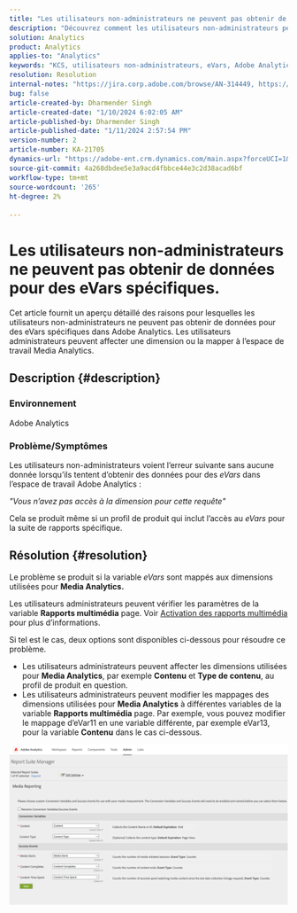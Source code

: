 ```yaml
---
title: "Les utilisateurs non-administrateurs ne peuvent pas obtenir de données pour des eVars spécifiques"
description: "Découvrez comment les utilisateurs non-administrateurs peuvent obtenir des données pour des eVars spécifiques dans Adobe Analytics. Les utilisateurs administrateurs peuvent affecter ou mapper des dimensions à l’espace de travail Media Analytics."
solution: Analytics
product: Analytics
applies-to: "Analytics"
keywords: "KCS, utilisateurs non-administrateurs, eVars, Adobe Analytics"
resolution: Resolution
internal-notes: "https://jira.corp.adobe.com/browse/AN-314449, https://jira.corp.adobe.com/browse/AN-288651"
bug: false
article-created-by: Dharmender Singh
article-created-date: "1/10/2024 6:02:05 AM"
article-published-by: Dharmender Singh
article-published-date: "1/11/2024 2:57:54 PM"
version-number: 2
article-number: KA-21705
dynamics-url: "https://adobe-ent.crm.dynamics.com/main.aspx?forceUCI=1&pagetype=entityrecord&etn=knowledgearticle&id=f33c4ac5-7daf-ee11-a569-6045bd0065b6"
source-git-commit: 4a268dbdee5e3a9acd4fbbce44e3c2d38acad6bf
workflow-type: tm+mt
source-wordcount: '265'
ht-degree: 2%

---
```


# Les utilisateurs non-administrateurs ne peuvent pas obtenir de données pour des eVars spécifiques.


Cet article fournit un aperçu détaillé des raisons pour lesquelles les utilisateurs non-administrateurs ne peuvent pas obtenir de données pour des eVars spécifiques dans Adobe Analytics. Les utilisateurs administrateurs peuvent affecter une dimension ou la mapper à l’espace de travail Media Analytics.

## Description {#description}


### <b>Environnement</b>

Adobe Analytics

### <b>Problème/Symptômes</b>

Les utilisateurs non-administrateurs voient l’erreur suivante sans aucune donnée lorsqu’ils tentent d’obtenir des données pour des *eVars* dans l’espace de travail Adobe Analytics :

*&quot;Vous n’avez pas accès à la dimension pour cette requête&quot;*

Cela se produit même si un profil de produit qui inclut l’accès au *eVars* pour la suite de rapports spécifique.


## Résolution {#resolution}


Le problème se produit si la variable *eVars* sont mappés aux dimensions utilisées pour <b>Media Analytics. </b>

Les utilisateurs administrateurs peuvent vérifier les paramètres de la variable <b>Rapports multimédia</b> page. Voir [Activation des rapports multimédia](https://experienceleague.adobe.com/docs/media-analytics/using/media-reports/media-reports-enable.html?lang=en) pour plus d’informations.

Si tel est le cas, deux options sont disponibles ci-dessous pour résoudre ce problème.

- Les utilisateurs administrateurs peuvent affecter les dimensions utilisées pour <b>Media Analytics</b>, par exemple <b>Contenu</b> et <b>Type de contenu</b>, au profil de produit en question.
- Les utilisateurs administrateurs peuvent modifier les mappages des dimensions utilisées pour <b>Media Analytics</b> à différentes variables de la variable <b>Rapports multimédia</b> page. Par exemple, vous pouvez modifier le mappage d’eVar11 en une variable différente, par exemple eVar13, pour la variable <b>Contenu</b> dans le cas ci-dessous.


![](assets/c3c48629-06e0-ed11-a7c7-6045bd006e5a.png)
